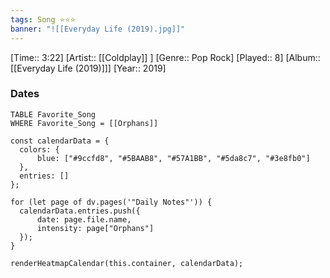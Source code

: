```yaml
---
tags: Song ⭐⭐⭐ 
banner: "![[Everyday Life (2019).jpg]]"
---
```

[Time:: 3:22]
[Artist:: [[Coldplay]] ]
[Genre:: Pop Rock]
[Played:: 8]
[Album:: [[Everyday Life (2019)]]]
[Year:: 2019]
### Dates
````dataview
TABLE Favorite_Song
WHERE Favorite_Song = [[Orphans]]
````

  ```dataviewjs
const calendarData = { 
	colors: { 
		blue: ["#9ccfd8", "#5BAAB8", "#57A1BB", "#5da8c7", "#3e8fb0"] 
	}, 
	entries: [] 
}; 

for (let page of dv.pages('"Daily Notes"')) { 
	calendarData.entries.push({ 
		date: page.file.name, 
		intensity: page["Orphans"]
	}); 
} 

renderHeatmapCalendar(this.container, calendarData);
```
